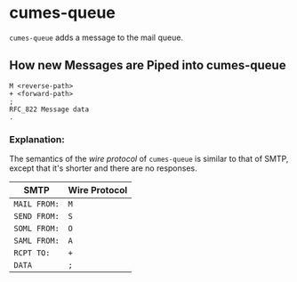 # cumes-queue

`cumes-queue` adds a message to the mail queue.

## How new Messages are Piped into cumes-queue

```
M <reverse-path>
+ <forward-path>
;
RFC_822 Message data
.
```

### Explanation:

The semantics of the *wire protocol* of `cumes-queue` is similar to that of SMTP, except that it's shorter and there are no responses.

SMTP | Wire Protocol
--- | ---
`MAIL FROM:` | `M`
`SEND FROM:` | `S`
`SOML FROM:` | `O`
`SAML FROM:` | `A`
`RCPT TO:` | `+`
`DATA` | `;`